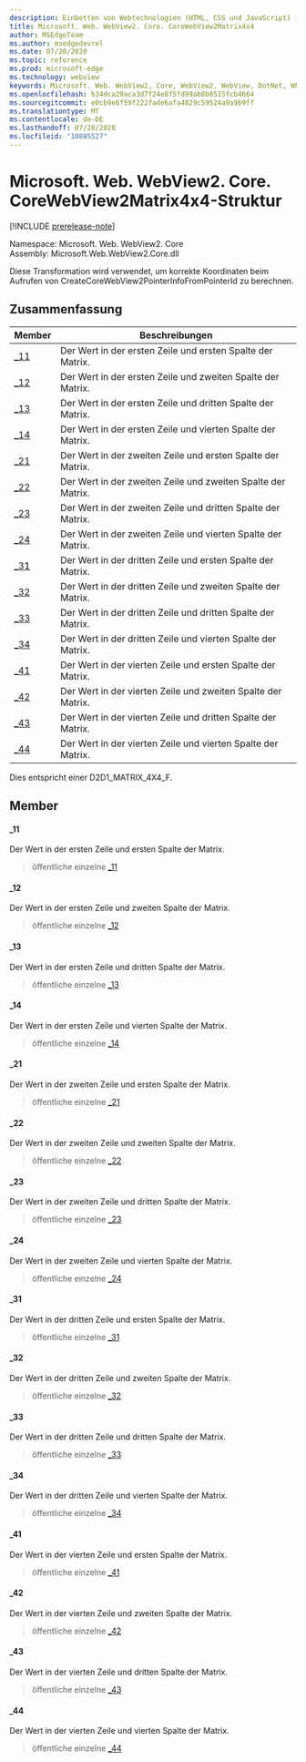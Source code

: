 ```yaml
---
description: Einbetten von Webtechnologien (HTML, CSS und JavaScript) in ihre systemeigenen Anwendungen mit dem Microsoft Edge WebView2-Steuerelement
title: Microsoft. Web. WebView2. Core. CoreWebView2Matrix4x4
author: MSEdgeTeam
ms.author: msedgedevrel
ms.date: 07/20/2020
ms.topic: reference
ms.prod: microsoft-edge
ms.technology: webview
keywords: Microsoft. Web. WebView2, Core, WebView2, WebView, DotNet, WPF, WinForms, APP, Edge, CoreWebView2, CoreWebView2Controller, Browser Control, Edge HTML, Microsoft. Web. WebView2. Core. CoreWebView2Matrix4x4
ms.openlocfilehash: b34dca29aca3d7f24e8f5fd99ab8b8515fcb4664
ms.sourcegitcommit: e0cb9e6f59f222fade6afa4829c59524a9a9b9ff
ms.translationtype: MT
ms.contentlocale: de-DE
ms.lasthandoff: 07/20/2020
ms.locfileid: "10885527"
---
```

# Microsoft. Web. WebView2. Core. CoreWebView2Matrix4x4-Struktur 

[!INCLUDE [prerelease-note](../../includes/prerelease-note.md)]

Namespace: Microsoft. Web. WebView2. Core \
Assembly: Microsoft.Web.WebView2.Core.dll

Diese Transformation wird verwendet, um korrekte Koordinaten beim Aufrufen von CreateCoreWebView2PointerInfoFromPointerId zu berechnen.

## Zusammenfassung

 Member                        | Beschreibungen
--------------------------------|---------------------------------------------
[_11](#_11) | Der Wert in der ersten Zeile und ersten Spalte der Matrix.
[_12](#_12) | Der Wert in der ersten Zeile und zweiten Spalte der Matrix.
[_13](#_13) | Der Wert in der ersten Zeile und dritten Spalte der Matrix.
[_14](#_14) | Der Wert in der ersten Zeile und vierten Spalte der Matrix.
[_21](#_21) | Der Wert in der zweiten Zeile und ersten Spalte der Matrix.
[_22](#_22) | Der Wert in der zweiten Zeile und zweiten Spalte der Matrix.
[_23](#_23) | Der Wert in der zweiten Zeile und dritten Spalte der Matrix.
[_24](#_24) | Der Wert in der zweiten Zeile und vierten Spalte der Matrix.
[_31](#_31) | Der Wert in der dritten Zeile und ersten Spalte der Matrix.
[_32](#_32) | Der Wert in der dritten Zeile und zweiten Spalte der Matrix.
[_33](#_33) | Der Wert in der dritten Zeile und dritten Spalte der Matrix.
[_34](#_34) | Der Wert in der dritten Zeile und vierten Spalte der Matrix.
[_41](#_41) | Der Wert in der vierten Zeile und ersten Spalte der Matrix.
[_42](#_42) | Der Wert in der vierten Zeile und zweiten Spalte der Matrix.
[_43](#_43) | Der Wert in der vierten Zeile und dritten Spalte der Matrix.
[_44](#_44) | Der Wert in der vierten Zeile und vierten Spalte der Matrix.

Dies entspricht einer D2D1_MATRIX_4X4_F.

## Member

#### _11 

Der Wert in der ersten Zeile und ersten Spalte der Matrix.

> öffentliche einzelne [_11](#_11)

#### _12 

Der Wert in der ersten Zeile und zweiten Spalte der Matrix.

> öffentliche einzelne [_12](#_12)

#### _13 

Der Wert in der ersten Zeile und dritten Spalte der Matrix.

> öffentliche einzelne [_13](#_13)

#### _14 

Der Wert in der ersten Zeile und vierten Spalte der Matrix.

> öffentliche einzelne [_14](#_14)

#### _21 

Der Wert in der zweiten Zeile und ersten Spalte der Matrix.

> öffentliche einzelne [_21](#_21)

#### _22 

Der Wert in der zweiten Zeile und zweiten Spalte der Matrix.

> öffentliche einzelne [_22](#_22)

#### _23 

Der Wert in der zweiten Zeile und dritten Spalte der Matrix.

> öffentliche einzelne [_23](#_23)

#### _24 

Der Wert in der zweiten Zeile und vierten Spalte der Matrix.

> öffentliche einzelne [_24](#_24)

#### _31 

Der Wert in der dritten Zeile und ersten Spalte der Matrix.

> öffentliche einzelne [_31](#_31)

#### _32 

Der Wert in der dritten Zeile und zweiten Spalte der Matrix.

> öffentliche einzelne [_32](#_32)

#### _33 

Der Wert in der dritten Zeile und dritten Spalte der Matrix.

> öffentliche einzelne [_33](#_33)

#### _34 

Der Wert in der dritten Zeile und vierten Spalte der Matrix.

> öffentliche einzelne [_34](#_34)

#### _41 

Der Wert in der vierten Zeile und ersten Spalte der Matrix.

> öffentliche einzelne [_41](#_41)

#### _42 

Der Wert in der vierten Zeile und zweiten Spalte der Matrix.

> öffentliche einzelne [_42](#_42)

#### _43 

Der Wert in der vierten Zeile und dritten Spalte der Matrix.

> öffentliche einzelne [_43](#_43)

#### _44 

Der Wert in der vierten Zeile und vierten Spalte der Matrix.

> öffentliche einzelne [_44](#_44)

